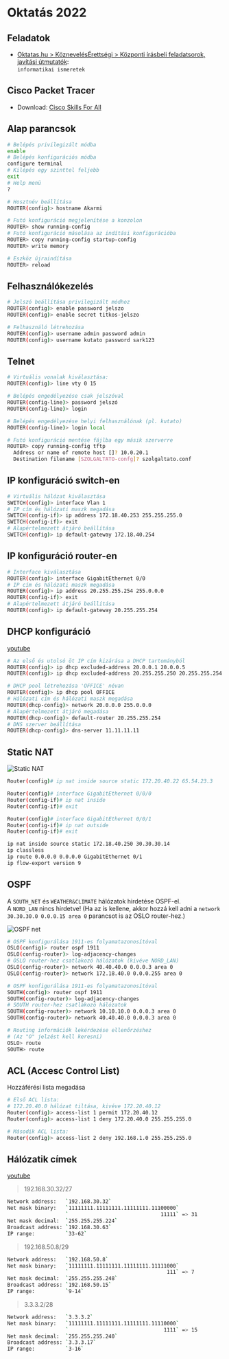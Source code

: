 # Oktatás 2022

## Feladatok

- [Oktatas.hu > KöznevelésÉrettségi > Központi írásbeli feladatsorok, javítási útmutatók](https://www.oktatas.hu/kozneveles/erettsegi/feladatsorok):  
  `informatikai ismeretek`

## Cisco Packet Tracer

- Download: [Cisco Skills For All](https://skillsforall.com/resources/lab-downloads)

## Alap parancsok

```bash
# Belépés privilegizált módba
enable
# Belépés konfigurációs módba
configure terminal
# Kilépés egy szinttel feljebb
exit
# Help menü
?

# Hosztnév beállítása
ROUTER(config)> hostname Akarmi

# Futó konfiguráció megjelenítése a konzolon
ROUTER> show running-config
# Futó konfiguráció másolása az indítási konfigurációba
ROUTER> copy running-config startup-config
ROUTER> write memory

# Eszköz újraindítása
ROUTER> reload
```

## Felhasználókezelés

```bash
# Jelszó beállítása privilegizált módhoz
ROUTER(config)> enable password jelszo
ROUTER(config)> enable secret titkos-jelszo

# Felhasználó létrehozása
ROUTER(config)> username admin password admin
ROUTER(config)> username kutato password sark123
```

## Telnet

```bash
# Virtuális vonalak kiválasztása:
ROUTER(config)> line vty 0 15

# Belépés engedélyezése csak jelszóval
ROUTER(config-line)> password jelszó
ROUTER(config-line)> login

# Belépés engedélyezése helyi felhasználónak (pl. kutato)
ROUTER(config-line)> login local
```

```bash
# Futó konfiguráció mentése fájlba egy másik szerverre
ROUTER> copy running-config tftp
  Address or name of remote host []? 10.0.20.1
  Destination filename [SZOLGALTATO-confg]? szolgaltato.conf
```

## IP konfiguráció switch-en

```bash
# Virtuális hálózat kiválasztása
SWITCH(config)> interface Vlan 1
# IP cím és hálózati maszk megadása
SWITCH(config-if)> ip address 172.18.40.253 255.255.255.0
SWITCH(config-if)> exit
# Alapértelmezett átjáró beállítása
SWITCH(config)> ip default-gateway 172.18.40.254
```

## IP konfiguráció router-en

```bash
# Interface kiválasztása
ROUTER(config)> interface GigabitEthernet 0/0
# IP cím és hálózati maszk megadása
ROUTER(config)> ip address 20.255.255.254 255.0.0.0
ROUTER(config-if)> exit
# Alapértelmezett átjáró beállítása
ROUTER(config)> ip default-gateway 20.255.255.254
```

## DHCP konfiguráció

[youtube](https://www.youtube.com/watch?v=q29_iMZaRDA)

```bash
# Az első és utolsó öt IP cím kizárása a DHCP tartományból
ROUTER(config)> ip dhcp excluded-address 20.0.0.1 20.0.0.5
ROUTER(config)> ip dhcp excluded-address 20.255.255.250 20.255.255.254

# DHCP pool létrehozása 'OFFICE' névan
ROUTER(config)> ip dhcp pool OFFICE
# Hálózati cím és hálózati maszk megadása
ROUTER(dhcp-config)> network 20.0.0.0 255.0.0.0
# Alapértelmezett átjáró megadása
ROUTER(dhcp-config)> default-router 20.255.255.254
# DNS szerver beállítása
ROUTER(dhcp-config)> dns-server 11.11.11.11
```

## Static NAT

![Static NAT](images/nat.jpg)

```bash
Router(config)# ip nat inside source static 172.20.40.22 65.54.23.3

Router(config)# interface GigabitEthernet 0/0/0
Router(config-if)# ip nat inside 
Router(config-if)# exit

Router(config)# interface GigabitEthernet 0/0/1
Router(config-if)# ip nat outside 
Router(config-if)# exit
```

```bash
ip nat inside source static 172.18.40.250 30.30.30.14 
ip classless
ip route 0.0.0.0 0.0.0.0 GigabitEthernet 0/1
ip flow-export version 9
```

## OSPF

A `SOUTH_NET` és `WEATHER&CLIMATE` hálózatok hirdetése OSPF-el.  
A `NORD_LAN` nincs hirdetve! (Ha az is kellene, akkor hozzá kell adni a `network 30.30.30.0 0.0.0.15 area 0` parancsot is az OSLO router-hez.)

![OSPF net](images/ospf-network.jpg)

```bash
# OSPF konfigurálása 1911-es folyamatazonosítóval
OSLO(config)> router ospf 1911
OSLO(config-router)> log-adjacency-changes
# OSLO router-hez csatlakozó hálózatok (kivéve NORD_LAN)
OSLO(config-router)> network 40.40.40.0 0.0.0.3 area 0
OSLO(config-router)> network 172.18.40.0 0.0.0.255 area 0
```

```bash
# OSPF konfigurálása 1911-es folyamatazonosítóval
SOUTH(config)> router ospf 1911
SOUTH(config-router)> log-adjacency-changes
# SOUTH router-hez csatlakozó hálózatok
SOUTH(config-router)> network 10.10.10.0 0.0.0.3 area 0
SOUTH(config-router)> network 40.40.40.0 0.0.0.3 area 0
```

```bash
# Routing információk lekérdezése ellenőrzéshez
# (Az "O" jelzést kell keresni)
OSLO> route
SOUTH> route
```

## ACL (Accesc Control List)

Hozzáférési lista megadása

```bash
# Első ACL lista:
# 172.20.40.0 hálózat tiltása, kivéve 172.20.40.12
Router(config)> access-list 1 permit 172.20.40.12
Router(config)> access-list 1 deny 172.20.40.0 255.255.255.0

# Második ACL lista:
Router(config)> access-list 2 deny 192.168.1.0 255.255.255.0
```

## Hálózatik címek

[youtube](https://www.youtube.com/watch?v=s_Ntt6eTn94)

> 192.168.30.32/27

```bash
Network address:   `192.168.30.32`
Net mask binary:   `11111111.11111111.11111111.11100000`
                   `                              11111` => 31
Net mask decimal:  `255.255.255.224`
Broadcast address: `192.168.30.63`
IP range:          `33-62`
```

> 192.168.50.8/29

```bash
Network address:   `192.168.50.8`
Net mask binary:   `11111111.11111111.11111111.11111000`
                   `                                111` => 7
Net mask decimal:  `255.255.255.248`
Broadcast address: `192.168.50.15`
IP range:          `9-14`
```

> 3.3.3.2/28

```bash
Network address:   `3.3.3.2`
Net mask binary:   `11111111.11111111.11111111.11110000`
                   `                               1111` => 15
Net mask decimal:  `255.255.255.240`
Broadcast address: `3.3.3.17`
IP range:          `3-16`
```
